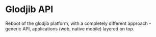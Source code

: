 # Glodjib API

Reboot of the glodjib platform, with a completely different approach - generic API, applications (web, native mobile) layered on top.
